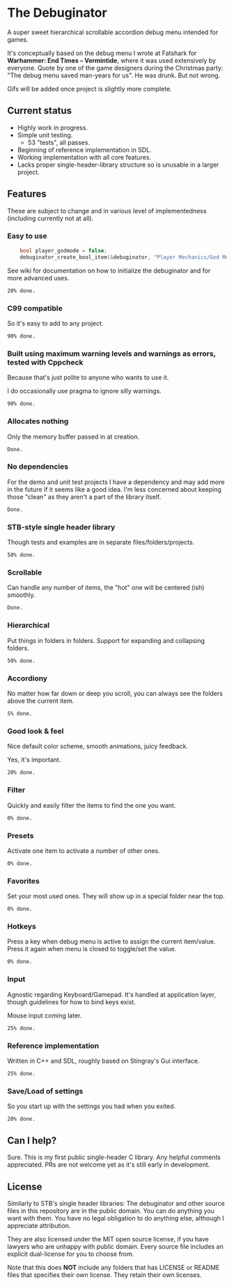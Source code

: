 # The Debuginator

A super sweet hierarchical scrollable accordion debug menu intended for games.

It's conceptually based on the debug menu I wrote at Fatshark for **Warhammer: End Times – Vermintide**, where it was used extensively by everyone. Quote by one of the game designers during the Christmas party: "The debug menu saved man-years for us". He was drunk. But not wrong.

Gifs will be added once project is slightly more complete.

## Current status

- Highly work in progress.
- Simple unit testing.
  - 53 "tests", all passes.
- Beginning of reference implementation in SDL.
- Working implementation with all core features.
- Lacks proper single-header-library structure so is unusable in a larger project.

## Features

These are subject to change and in various level of implementedness (including currently not at all).

### Easy to use

```C
    bool player_godmode = false;
    debuginator_create_bool_item(&debuginator, "Player Mechanics/God Mode", "Player is invincible if enabled", &player_godmode);
```
See wiki for documentation on how to initialize the debuginator and for more advanced uses.

    20% done.

### C99 compatible

So it's easy to add to any project.

    90% done.

### Built using maximum warning levels and warnings as errors, tested with Cppcheck

Because that's just polite to anyone who wants to use it.

I do occasionally use pragma to ignore silly warnings.

    90% done.

### Allocates nothing

Only the memory buffer passed in at creation.

    Done.

### No dependencies

For the demo and unit test projects I have a dependency and may add more in the future if it seems like a good idea. I'm less concerned about keeping those "clean" as they aren't a part of the library itself.

    Done.

### STB-style single header library

Though tests and examples are in separate files/folders/projects.

    50% done.

### Scrollable

Can handle any number of items, the "hot" one will be centered (ish) smoothly.

    Done.

### Hierarchical

Put things in folders in folders. Support for expanding and collapsing folders.

    50% done.

### Accordiony

No matter how far down or deep you scroll, you can always see the folders above the current item.

    5% done.

### Good look & feel

Nice default color scheme, smooth animations, juicy feedback.

Yes, it's important.

    20% done.

### Filter

Quickly and easily filter the items to find the one you want.

    0% done.

### Presets

Activate one item to activate a number of other ones.

    0% done.

### Favorites

Set your most used ones. They will show up in a special folder near the top.

    0% done.

### Hotkeys

Press a key when debug menu is active to assign the current item/value. Press it again when menu is closed to toggle/set the value.

    0% done.

### Input

Agnostic regarding Keyboard/Gamepad. It's handled at application layer, though guidelines for how to bind keys exist.

Mouse input coming later.

    25% done.

### Reference implementation

Written in C++ and SDL, roughly based on Stingray's Gui interface.

    25% done.

### Save/Load of settings

So you start up with the settings you had when you exited.

    20% done.

## Can I help?

Sure. This is my first public single-header C library. Any helpful comments appreciated. PRs are not welcome yet as it's still early in development.

## License

Similarly to STB's single header libraries: The debuginator and other source files in this repository are in the public domain. You can do anything you want with them. You have no legal obligation to do anything else, although I appreciate attribution.

They are also licensed under the MIT open source license, if you have lawyers who are unhappy with public domain. Every source file includes an explicit dual-license for you to choose from.

Note that this does **NOT** include any folders that has LICENSE or README files that specifies their own license. They retain their own licenses.


